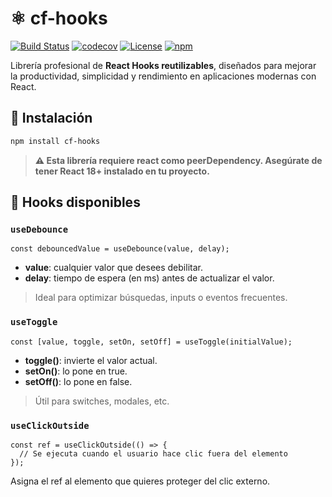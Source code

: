 # ⚛️ cf-hooks

[![Build Status](https://github.com/cosmo-frameworks/cf-hooks/actions/workflows/publish.yml/badge.svg)](https://github.com/cosmo-frameworks/cf-hooks/actions)
[![codecov](https://codecov.io/github/cosmo-frameworks/cf-hooks/graph/badge.svg?token=9NLJ1LS7W5)](https://codecov.io/github/cosmo-frameworks/cf-hooks)
[![License](https://img.shields.io/npm/l/cf-hooks)](https://github.com/cosmo-frameworks/cf-hooks/blob/master/LICENSE.md)
[![npm](https://img.shields.io/npm/v/cf-hooks)](https://www.npmjs.com/package/cf-hooks)

Librería profesional de **React Hooks reutilizables**, diseñados para mejorar la productividad, simplicidad y rendimiento en aplicaciones modernas con React.

## 🚀 Instalación

```bash
npm install cf-hooks
```
> **⚠️ Esta librería requiere react como peerDependency. Asegúrate de tener React 18+ instalado en tu proyecto.**

## 🧩 Hooks disponibles

### `useDebounce`

```tsx
const debouncedValue = useDebounce(value, delay);
```

- **value**: cualquier valor que desees debilitar.
- **delay**: tiempo de espera (en ms) antes de actualizar el valor.

> Ideal para optimizar búsquedas, inputs o eventos frecuentes.

### `useToggle`

```tsx
const [value, toggle, setOn, setOff] = useToggle(initialValue);
```

- **toggle()**: invierte el valor actual.
- **setOn()**: lo pone en true.
- **setOff()**: lo pone en false.

> Útil para switches, modales, etc.

### `useClickOutside`

```tsx
const ref = useClickOutside(() => {
  // Se ejecuta cuando el usuario hace clic fuera del elemento
});
```

Asigna el ref al elemento que quieres proteger del clic externo.
